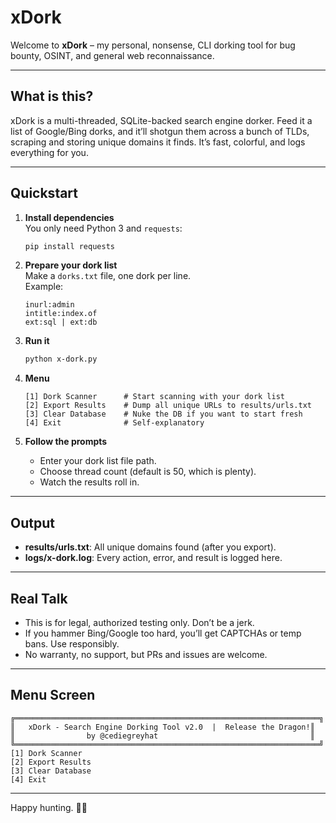 # xDork

Welcome to **xDork** – my personal, nonsense, CLI dorking tool for bug bounty, OSINT, and general web reconnaissance.

---

## What is this?

xDork is a multi-threaded, SQLite-backed search engine dorker. Feed it a list of Google/Bing dorks, and it’ll shotgun them across a bunch of TLDs, scraping and storing unique domains it finds. It’s fast, colorful, and logs everything for you.

---


## Quickstart

1. **Install dependencies**  
   You only need Python 3 and `requests`:
   ```bash
   pip install requests
   ```

2. **Prepare your dork list**  
   Make a `dorks.txt` file, one dork per line.  
   Example:
   ```
   inurl:admin
   intitle:index.of
   ext:sql | ext:db
   ```

3. **Run it**
   ```bash
   python x-dork.py
   ```

4. **Menu**
   ```
   [1] Dork Scanner      # Start scanning with your dork list
   [2] Export Results    # Dump all unique URLs to results/urls.txt
   [3] Clear Database    # Nuke the DB if you want to start fresh
   [4] Exit              # Self-explanatory
   ```

5. **Follow the prompts**
   - Enter your dork list file path.
   - Choose thread count (default is 50, which is plenty).
   - Watch the results roll in.

---

## Output

- **results/urls.txt**: All unique domains found (after you export).
- **logs/x-dork.log**: Every action, error, and result is logged here.

---

## Real Talk

- This is for legal, authorized testing only. Don’t be a jerk.
- If you hammer Bing/Google too hard, you’ll get CAPTCHAs or temp bans. Use responsibly.
- No warranty, no support, but PRs and issues are welcome.

---

## Menu Screen

```
╔════════════════════════════════════════════════════════════════════╗
║   xDork - Search Engine Dorking Tool v2.0  |  Release the Dragon!║
║                by @cediegreyhat                                  ║
╚════════════════════════════════════════════════════════════════════╝
[1] Dork Scanner
[2] Export Results
[3] Clear Database
[4] Exit
```

---

Happy hunting. 🕵️‍♂️

